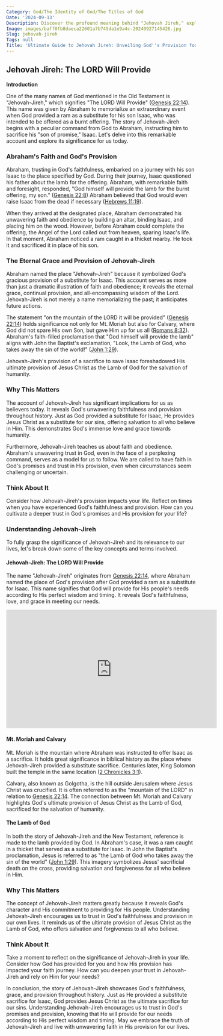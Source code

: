 ```yaml
---
Category: God/The Identity of God/The Titles of God
Date: '2024-09-13'
Description: Discover the profound meaning behind "Jehovah Jireh," exploring its significance in biblical context and how it relates to divine provision and faith.
Image: images/baff0fb8daeca22601a7b745da1e9a4c-20240927145426.jpg
Slug: jehovah-jireh
Tags: null
Title: 'Ultimate Guide to Jehovah Jireh: Unveiling God''s Provision for Christian Living'
---
```


## Jehovah Jireh: The LORD Will Provide

**Introduction**

One of the many names of God mentioned in the Old Testament is "Jehovah-Jireh," which signifies "The LORD Will Provide" ([Genesis 22:14](https://www.bibleref.com/Genesis/22/Genesis-22-14.html)). This name was given by Abraham to memorialize an extraordinary event when God provided a ram as a substitute for his son Isaac, who was intended to be offered as a burnt offering. The story of Jehovah-Jireh begins with a peculiar command from God to Abraham, instructing him to sacrifice his "son of promise," Isaac. Let's delve into this remarkable account and explore its significance for us today.

### Abraham's Faith and God's Provision

Abraham, trusting in God's faithfulness, embarked on a journey with his son Isaac to the place specified by God. During their journey, Isaac questioned his father about the lamb for the offering. Abraham, with remarkable faith and foresight, responded, "God himself will provide the lamb for the burnt offering, my son." ([Genesis 22:8](https://www.bibleref.com/Genesis/22/Genesis-22-8.html)) Abraham believed that God would even raise Isaac from the dead if necessary ([Hebrews 11:19](https://www.bibleref.com/Hebrews/11/Hebrews-11-19.html)).

When they arrived at the designated place, Abraham demonstrated his unwavering faith and obedience by building an altar, binding Isaac, and placing him on the wood. However, before Abraham could complete the offering, the Angel of the Lord called out from heaven, sparing Isaac's life. In that moment, Abraham noticed a ram caught in a thicket nearby. He took it and sacrificed it in place of his son.

### The Eternal Grace and Provision of Jehovah-Jireh

Abraham named the place "Jehovah-Jireh" because it symbolized God's gracious provision of a substitute for Isaac. This account serves as more than just a dramatic illustration of faith and obedience; it reveals the eternal grace, continual provision, and all-encompassing wisdom of the Lord. Jehovah-Jireh is not merely a name memorializing the past; it anticipates future actions.

The statement "on the mountain of the LORD it will be provided" ([Genesis 22:14](https://www.bibleref.com/Genesis/22/Genesis-22-14.html)) holds significance not only for Mt. Moriah but also for Calvary, where God did not spare His own Son, but gave Him up for us all ([Romans 8:32](https://www.bibleref.com/Romans/8/Romans-8-32.html)). Abraham's faith-filled proclamation that "God himself will provide the lamb" aligns with John the Baptist's exclamation, "Look, the Lamb of God, who takes away the sin of the world!" ([John 1:29](https://www.bibleref.com/John/1/John-1-29.html)).

Jehovah-Jireh's provision of a sacrifice to save Isaac foreshadowed His ultimate provision of Jesus Christ as the Lamb of God for the salvation of humanity.

### Why This Matters

The account of Jehovah-Jireh has significant implications for us as believers today. It reveals God's unwavering faithfulness and provision throughout history. Just as God provided a substitute for Isaac, He provides Jesus Christ as a substitute for our sins, offering salvation to all who believe in Him. This demonstrates God's immense love and grace towards humanity.

Furthermore, Jehovah-Jireh teaches us about faith and obedience. Abraham's unwavering trust in God, even in the face of a perplexing command, serves as a model for us to follow. We are called to have faith in God's promises and trust in His provision, even when circumstances seem challenging or uncertain.

### Think About It

Consider how Jehovah-Jireh's provision impacts your life. Reflect on times when you have experienced God's faithfulness and provision. How can you cultivate a deeper trust in God's promises and His provision for your life?

### Understanding Jehovah-Jireh

To fully grasp the significance of Jehovah-Jireh and its relevance to our lives, let's break down some of the key concepts and terms involved.

#### Jehovah-Jireh: The LORD Will Provide

The name "Jehovah-Jireh" originates from [Genesis 22:14](https://www.bibleref.com/Genesis/22/Genesis-22-14.html), where Abraham named the place of God's provision after God provided a ram as a substitute for Isaac. This name signifies that God will provide for His people's needs according to His perfect wisdom and timing. It reveals God's faithfulness, love, and grace in meeting our needs.


<iframe width="560" height="315" src="https://www.youtube.com/embed/_McOIEud5hg" frameborder="0" allow="autoplay; encrypted-media" allowfullscreen></iframe>


#### Mt. Moriah and Calvary

Mt. Moriah is the mountain where Abraham was instructed to offer Isaac as a sacrifice. It holds great significance in biblical history as the place where Jehovah-Jireh provided a substitute sacrifice. Centuries later, King Solomon built the temple in the same location ([2 Chronicles 3:1](https://www.bibleref.com/2-Chronicles/3/2-Chronicles-3-1.html)).

Calvary, also known as Golgotha, is the hill outside Jerusalem where Jesus Christ was crucified. It is often referred to as the "mountain of the LORD" in relation to [Genesis 22:14](https://www.bibleref.com/Genesis/22/Genesis-22-14.html). The connection between Mt. Moriah and Calvary highlights God's ultimate provision of Jesus Christ as the Lamb of God, sacrificed for the salvation of humanity.

#### The Lamb of God

In both the story of Jehovah-Jireh and the New Testament, reference is made to the lamb provided by God. In Abraham's case, it was a ram caught in a thicket that served as a substitute for Isaac. In John the Baptist's proclamation, Jesus is referred to as "the Lamb of God who takes away the sin of the world" ([John 1:29](https://www.bibleref.com/John/1/John-1-29.html)). This imagery symbolizes Jesus' sacrificial death on the cross, providing salvation and forgiveness for all who believe in Him.

### Why This Matters

The concept of Jehovah-Jireh matters greatly because it reveals God's character and His commitment to providing for His people. Understanding Jehovah-Jireh encourages us to trust in God's faithfulness and provision in our own lives. It reminds us of the ultimate provision of Jesus Christ as the Lamb of God, who offers salvation and forgiveness to all who believe.

### Think About It

Take a moment to reflect on the significance of Jehovah-Jireh in your life. Consider how God has provided for you and how His provision has impacted your faith journey. How can you deepen your trust in Jehovah-Jireh and rely on Him for your needs?

In conclusion, the story of Jehovah-Jireh showcases God's faithfulness, grace, and provision throughout history. Just as He provided a substitute sacrifice for Isaac, God provides Jesus Christ as the ultimate sacrifice for our sins. Understanding Jehovah-Jireh encourages us to trust in God's promises and provision, knowing that He will provide for our needs according to His perfect wisdom and timing. May we embrace the truth of Jehovah-Jireh and live with unwavering faith in His provision for our lives.